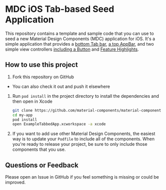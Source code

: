 # MDC iOS Tab-based Seed Application

This repository contains a template and sample code that you can use to seed a new Material Design
Components (MDC) application for iOS.  It's a simple application that provides a
[bottom Tab bar](https://material.io/components/ios/catalog/tabs/),
[a top AppBar](https://material.io/components/ios/catalog/app-bars/), and two simple view controllers
[including a Button](https://material.io/components/ios/catalog/buttons/) and
[Feature Highlights](https://material.io/components/ios/catalog/feature-highlights/).

## How to use this project
1. Fork this repository on GitHub
  * You can also check it out and push it elsewhere
1. Run `pod install` in the project directory to install the dependencies and then open in Xcode
    ```bash
    git clone https://github.com/material-components/material-components-ios-skeleton-objc.git my-app
    cd my-app
    pod install
    open ExampleTabbedApp.xcworkspace -a xcode
    ```
1. If you want to add use other Material Design Components, the easiest way is to update your
   `Podfile` to include all of the components. When you're ready to release your project, be sure to
    only include those components that you use.

## Questions or Feedback
Please open an Issue in GitHub if you feel something is missing or could be improved.

